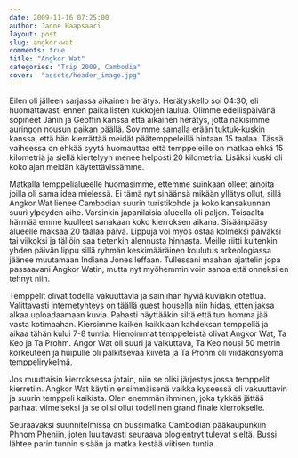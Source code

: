 ```yaml
---
date: 2009-11-16 07:25:00
author: Janne Haapsaari
layout: post
slug: angkor-wat
comments: true
title: "Angkor Wat"
categories: "Trip 2009, Cambodia"
cover:  "assets/header_image.jpg"
---
```


Eilen oli jälleen sarjassa aikainen herätys. Herätyskello soi 04:30, eli
huomattavasti ennen paikallisten kukkojen laulua. Olimme edellispäivänä
sopineet Janin ja Geoffin kanssa että aikainen herätys, jotta näkisimme
auringon nousun paikan päällä. Sovimme samalla erään tuktuk-kuskin kanssa,
että hän kierrättää meidät päätemppeleillä hintaan 15 taalaa. Tässä vaiheessa
on ehkää syytä huomauttaa että temppeleille on matkaa ehkä 15 kilometriä ja
siellä kiertelyyn menee helposti 20 kilometria. Lisäksi kuski oli koko ajan
meidän käytettävissämme.

Matkalla temppelialueelle huomasimme, ettemme suinkaan olleet ainoita joilla
oli sama idea mielessä. Ei tämä nyt sinäänsä mikään yllätys ollut, sillä
Angkor Wat lienee Cambodian suurin turistikohde ja koko kansakunnan suuri
ylpeyden aihe. Varsinkin japanilaisia alueella oli paljon. Toisaalta härmää
emme kuulleet sanakaan koko kierroksen aikana. Sisäänpääsy alueelle maksaa 20
taalaa päivä. Lippuja voi myös ostaa kolmeksi päiväksi tai viikoksi ja tällöin
saa tietenkin alennusta hinnasta. Meille riitti kuitenkin yhden päivän lippu
sillä ryhmän keskimääräinen koulutus arkeologiassa jäänee muutamaan Indiana
Jones leffaan. Tullessani maahan ajattelin jopa passaavani Angkor Watin, mutta
nyt myöhemmin voin sanoa että onneksi en tehnyt niin.

Temppelit olivat todella vakuuttavia ja sain ihan hyviä kuviakin otettua.
Valittavasti internetyhteys on täällä guest housella niin hidas, etten jaksa
alkaa uploadaamaan kuvia. Pahasti näyttääkin siltä että tuo homma jää vasta
kotimaahan. Kiersimme kaiken kaikkiaan kahdeksan temppeliä ja aikaa tähän
kului 7-8 tuntia. Hienoimmat temppeleistä olivat Angkor Wat, Ta Keo ja Ta
Prohm. Angor Wat oli suuri ja vaikuttava, Ta Keo nousi 50 metrin korkeuteen ja
huipulle oli palkitsevaa kiivetä ja Ta Prohm oli viidakonsyömä
temppelirykelmä.

Jos muuttaisin kierroksessa jotain, niin se olisi järjestys jossa temppelit
kierretiin. Angkor Wat käytiin ensimmäisenä vaikka kyseessä oli vakuuttavin ja
suurin temppeli kaikista. Olen enemmän ihminen, joka tykkää jättää parhaat
viimeiseksi ja se olisi ollut todellinen grand finale kierrokselle.

Seuraavaksi suunnitelmissa on bussimatka Cambodian pääkaupunkiin Phnom
Pheniin, joten luultavasti seuraava blogientryt tulevat sieltä. Bussi lähtee
parin tunnin sisään ja matka kestää viitisen tuntia.
